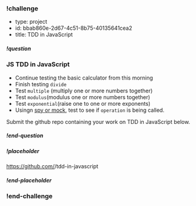 <!----------------------BEGIN CHALLENGE----------------------------->

### !challenge

<!--'type' is required-->
<!--'id' is required, string, must be unique within a branch-->
<!--'title' is required, string, used when displaying results-->

* type: project
* id: bbab860e-2d67-4c51-8b75-40135641cea2
* title: TDD in JavaScript

<!--'question' is required, markdown, the question to be answered-->

##### !question

### JS TDD in JavaScript

* Continue testing the basic calculator from this morning
* Finish testing `divide`
* Test `multiple` (multiply one or more numbers together)
* Test `modulus`(modulus one or more numbers together)
* Test `exponential`(raise one to one or more exponents)
* Usingn [spy or mock](https://jestjs.io/docs/en/mock-functions), test to see if `operation` is being called.

Submit the github repo containing your work on TDD in JavaScript below.

##### !end-question

<!--'placeholder' is optional, the placeholder text in the input field. -->

##### !placeholder

https://github.com/<username>/tdd-in-javascript

##### !end-placeholder

### !end-challenge

<!----------------------END CHALLENGE----------------------------->